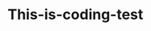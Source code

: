 # This-is-coding-test
     
  
   
 
  
    
      
     
          
               
            

           
          
         
        
   
  
